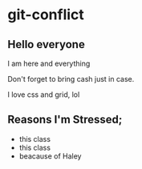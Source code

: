 # git-conflict

## Hello everyone

I am here and everything

Don't forget to bring cash just in case.

I love css and grid, lol 

## Reasons I'm Stressed;
- this class
- this class
- beacause of Haley